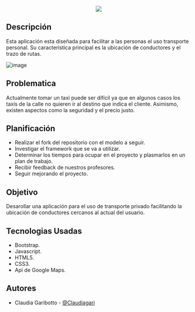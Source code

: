 <p align="center">
	<img src="assets/images/logoForma.png">
	</img>
</p>

##  Descripción

Esta aplicación esta diseñada para facilitar a las personas el uso transporte personal. Su caracteristica principal es la ubicación de conductores y el trazo de rutas.

![image](https://fotos.subefotos.com/f23c919f01882888e5cbff2de9b16438o.jpg)

## Problematica
Actualmente tomar un taxi puede ser difícil ya que en algunos casos los taxis de la calle no quieren ir al destino que indica el cliente. Asimismo, existen aspectos como la seguridad y el precio justo.

## Planificación

* Realizar el fork del repositorio con el modelo a seguir.
* Investigar el framework que se va a utilizar.
* Determinar los tiempos para ocupar en el proyecto y plasmarlos en un plan de trabajo.
* Recibir feedback de nuestros profesores.
* Seguir mejorando el proyecto.

##  Objetivo

Desarollar una aplicación para el uso de transporte privado facilitando la ubicación de conductores cercanos al actual del usuario.

##  Tecnologias Usadas
- Bootstrap.
- Javascript.
- HTML5.
- CSS3.
- Api de Google Maps.

## Autores

- Claudia Garibotto - [@Claudiagari](https://github.com/Claudiagari)

